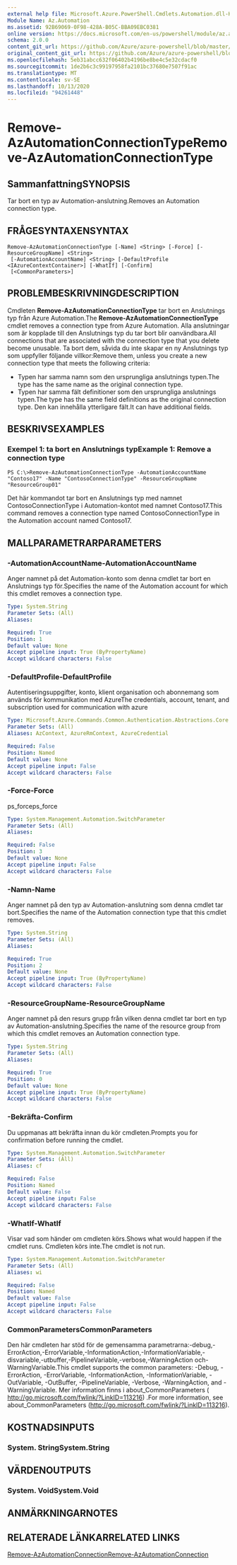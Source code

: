```yaml
---
external help file: Microsoft.Azure.PowerShell.Cmdlets.Automation.dll-Help.xml
Module Name: Az.Automation
ms.assetid: 92B69069-0F98-428A-B05C-BBA09EBC0381
online version: https://docs.microsoft.com/en-us/powershell/module/az.automation/remove-azautomationconnectiontype
schema: 2.0.0
content_git_url: https://github.com/Azure/azure-powershell/blob/master/src/Automation/Automation/help/Remove-AzAutomationConnectionType.md
original_content_git_url: https://github.com/Azure/azure-powershell/blob/master/src/Automation/Automation/help/Remove-AzAutomationConnectionType.md
ms.openlocfilehash: 5eb31abcc632f06402b4196be8be4c5e32cdacf0
ms.sourcegitcommit: 1de2b6c3c99197958fa2101bc37680e7507f91ac
ms.translationtype: MT
ms.contentlocale: sv-SE
ms.lasthandoff: 10/13/2020
ms.locfileid: "94261448"
---
```

# <span data-ttu-id="7465f-101">Remove-AzAutomationConnectionType</span><span class="sxs-lookup"><span data-stu-id="7465f-101">Remove-AzAutomationConnectionType</span></span>

## <span data-ttu-id="7465f-102">Sammanfattning</span><span class="sxs-lookup"><span data-stu-id="7465f-102">SYNOPSIS</span></span>
<span data-ttu-id="7465f-103">Tar bort en typ av Automation-anslutning.</span><span class="sxs-lookup"><span data-stu-id="7465f-103">Removes an Automation connection type.</span></span>

## <span data-ttu-id="7465f-104">FRÅGESYNTAXEN</span><span class="sxs-lookup"><span data-stu-id="7465f-104">SYNTAX</span></span>

```
Remove-AzAutomationConnectionType [-Name] <String> [-Force] [-ResourceGroupName] <String>
 [-AutomationAccountName] <String> [-DefaultProfile <IAzureContextContainer>] [-WhatIf] [-Confirm]
 [<CommonParameters>]
```

## <span data-ttu-id="7465f-105">PROBLEMBESKRIVNING</span><span class="sxs-lookup"><span data-stu-id="7465f-105">DESCRIPTION</span></span>
<span data-ttu-id="7465f-106">Cmdleten **Remove-AzAutomationConnectionType** tar bort en Anslutnings typ från Azure Automation.</span><span class="sxs-lookup"><span data-stu-id="7465f-106">The **Remove-AzAutomationConnectionType** cmdlet removes a connection type from Azure Automation.</span></span>
<span data-ttu-id="7465f-107">Alla anslutningar som är kopplade till den Anslutnings typ du tar bort blir oanvändbara.</span><span class="sxs-lookup"><span data-stu-id="7465f-107">All connections that are associated with the connection type that you delete become unusable.</span></span>
<span data-ttu-id="7465f-108">Ta bort dem, såvida du inte skapar en ny Anslutnings typ som uppfyller följande villkor:</span><span class="sxs-lookup"><span data-stu-id="7465f-108">Remove them, unless you create a new connection type that meets the following criteria:</span></span> 
- <span data-ttu-id="7465f-109">Typen har samma namn som den ursprungliga anslutnings typen.</span><span class="sxs-lookup"><span data-stu-id="7465f-109">The type has the same name as the original connection type.</span></span> 
- <span data-ttu-id="7465f-110">Typen har samma fält definitioner som den ursprungliga anslutnings typen.</span><span class="sxs-lookup"><span data-stu-id="7465f-110">The type has the same field definitions as the original connection type.</span></span>
<span data-ttu-id="7465f-111">Den kan innehålla ytterligare fält.</span><span class="sxs-lookup"><span data-stu-id="7465f-111">It can have additional fields.</span></span>

## <span data-ttu-id="7465f-112">BESKRIVS</span><span class="sxs-lookup"><span data-stu-id="7465f-112">EXAMPLES</span></span>

### <span data-ttu-id="7465f-113">Exempel 1: ta bort en Anslutnings typ</span><span class="sxs-lookup"><span data-stu-id="7465f-113">Example 1: Remove a connection type</span></span>
```
PS C:\>Remove-AzAutomationConnectionType -AutomationAccountName "Contoso17" -Name "ContosoConnectionType" -ResourceGroupName "ResourceGroup01"
```

<span data-ttu-id="7465f-114">Det här kommandot tar bort en Anslutnings typ med namnet ContosoConnectionType i Automation-kontot med namnet Contoso17.</span><span class="sxs-lookup"><span data-stu-id="7465f-114">This command removes a connection type named ContosoConnectionType in the Automation account named Contoso17.</span></span>

## <span data-ttu-id="7465f-115">MALLPARAMETRAR</span><span class="sxs-lookup"><span data-stu-id="7465f-115">PARAMETERS</span></span>

### <span data-ttu-id="7465f-116">-AutomationAccountName</span><span class="sxs-lookup"><span data-stu-id="7465f-116">-AutomationAccountName</span></span>
<span data-ttu-id="7465f-117">Anger namnet på det Automation-konto som denna cmdlet tar bort en Anslutnings typ för.</span><span class="sxs-lookup"><span data-stu-id="7465f-117">Specifies the name of the Automation account for which this cmdlet removes a connection type.</span></span>

```yaml
Type: System.String
Parameter Sets: (All)
Aliases:

Required: True
Position: 1
Default value: None
Accept pipeline input: True (ByPropertyName)
Accept wildcard characters: False
```

### <span data-ttu-id="7465f-118">-DefaultProfile</span><span class="sxs-lookup"><span data-stu-id="7465f-118">-DefaultProfile</span></span>
<span data-ttu-id="7465f-119">Autentiseringsuppgifter, konto, klient organisation och abonnemang som används för kommunikation med Azure</span><span class="sxs-lookup"><span data-stu-id="7465f-119">The credentials, account, tenant, and subscription used for communication with azure</span></span>

```yaml
Type: Microsoft.Azure.Commands.Common.Authentication.Abstractions.Core.IAzureContextContainer
Parameter Sets: (All)
Aliases: AzContext, AzureRmContext, AzureCredential

Required: False
Position: Named
Default value: None
Accept pipeline input: False
Accept wildcard characters: False
```

### <span data-ttu-id="7465f-120">-Force</span><span class="sxs-lookup"><span data-stu-id="7465f-120">-Force</span></span>
<span data-ttu-id="7465f-121">ps_force</span><span class="sxs-lookup"><span data-stu-id="7465f-121">ps_force</span></span>

```yaml
Type: System.Management.Automation.SwitchParameter
Parameter Sets: (All)
Aliases:

Required: False
Position: 3
Default value: None
Accept pipeline input: False
Accept wildcard characters: False
```

### <span data-ttu-id="7465f-122">-Namn</span><span class="sxs-lookup"><span data-stu-id="7465f-122">-Name</span></span>
<span data-ttu-id="7465f-123">Anger namnet på den typ av Automation-anslutning som denna cmdlet tar bort.</span><span class="sxs-lookup"><span data-stu-id="7465f-123">Specifies the name of the Automation connection type that this cmdlet removes.</span></span>

```yaml
Type: System.String
Parameter Sets: (All)
Aliases:

Required: True
Position: 2
Default value: None
Accept pipeline input: True (ByPropertyName)
Accept wildcard characters: False
```

### <span data-ttu-id="7465f-124">-ResourceGroupName</span><span class="sxs-lookup"><span data-stu-id="7465f-124">-ResourceGroupName</span></span>
<span data-ttu-id="7465f-125">Anger namnet på den resurs grupp från vilken denna cmdlet tar bort en typ av Automation-anslutning.</span><span class="sxs-lookup"><span data-stu-id="7465f-125">Specifies the name of the resource group from which this cmdlet removes an Automation connection type.</span></span>

```yaml
Type: System.String
Parameter Sets: (All)
Aliases:

Required: True
Position: 0
Default value: None
Accept pipeline input: True (ByPropertyName)
Accept wildcard characters: False
```

### <span data-ttu-id="7465f-126">-Bekräfta</span><span class="sxs-lookup"><span data-stu-id="7465f-126">-Confirm</span></span>
<span data-ttu-id="7465f-127">Du uppmanas att bekräfta innan du kör cmdleten.</span><span class="sxs-lookup"><span data-stu-id="7465f-127">Prompts you for confirmation before running the cmdlet.</span></span>

```yaml
Type: System.Management.Automation.SwitchParameter
Parameter Sets: (All)
Aliases: cf

Required: False
Position: Named
Default value: False
Accept pipeline input: False
Accept wildcard characters: False
```

### <span data-ttu-id="7465f-128">-WhatIf</span><span class="sxs-lookup"><span data-stu-id="7465f-128">-WhatIf</span></span>
<span data-ttu-id="7465f-129">Visar vad som händer om cmdleten körs.</span><span class="sxs-lookup"><span data-stu-id="7465f-129">Shows what would happen if the cmdlet runs.</span></span>
<span data-ttu-id="7465f-130">Cmdleten körs inte.</span><span class="sxs-lookup"><span data-stu-id="7465f-130">The cmdlet is not run.</span></span>

```yaml
Type: System.Management.Automation.SwitchParameter
Parameter Sets: (All)
Aliases: wi

Required: False
Position: Named
Default value: False
Accept pipeline input: False
Accept wildcard characters: False
```

### <span data-ttu-id="7465f-131">CommonParameters</span><span class="sxs-lookup"><span data-stu-id="7465f-131">CommonParameters</span></span>
<span data-ttu-id="7465f-132">Den här cmdleten har stöd för de gemensamma parametrarna:-debug,-ErrorAction,-ErrorVariable,-InformationAction,-InformationVariable,-disvariable,-utbuffer,-PipelineVariable,-verbose,-WarningAction och-WarningVariable.</span><span class="sxs-lookup"><span data-stu-id="7465f-132">This cmdlet supports the common parameters: -Debug, -ErrorAction, -ErrorVariable, -InformationAction, -InformationVariable, -OutVariable, -OutBuffer, -PipelineVariable, -Verbose, -WarningAction, and -WarningVariable.</span></span> <span data-ttu-id="7465f-133">Mer information finns i about_CommonParameters ( http://go.microsoft.com/fwlink/?LinkID=113216) .</span><span class="sxs-lookup"><span data-stu-id="7465f-133">For more information, see about_CommonParameters (http://go.microsoft.com/fwlink/?LinkID=113216).</span></span>

## <span data-ttu-id="7465f-134">KOSTNADS</span><span class="sxs-lookup"><span data-stu-id="7465f-134">INPUTS</span></span>

### <span data-ttu-id="7465f-135">System. String</span><span class="sxs-lookup"><span data-stu-id="7465f-135">System.String</span></span>

## <span data-ttu-id="7465f-136">VÄRDEN</span><span class="sxs-lookup"><span data-stu-id="7465f-136">OUTPUTS</span></span>

### <span data-ttu-id="7465f-137">System. Void</span><span class="sxs-lookup"><span data-stu-id="7465f-137">System.Void</span></span>

## <span data-ttu-id="7465f-138">ANMÄRKNINGAR</span><span class="sxs-lookup"><span data-stu-id="7465f-138">NOTES</span></span>

## <span data-ttu-id="7465f-139">RELATERADE LÄNKAR</span><span class="sxs-lookup"><span data-stu-id="7465f-139">RELATED LINKS</span></span>

[<span data-ttu-id="7465f-140">Remove-AzAutomationConnection</span><span class="sxs-lookup"><span data-stu-id="7465f-140">Remove-AzAutomationConnection</span></span>](./Remove-AzAutomationConnection.md)


